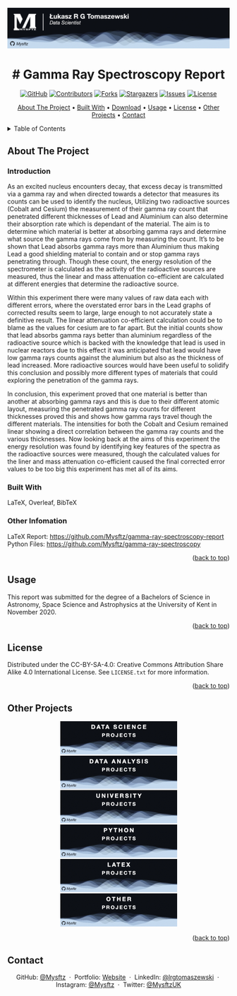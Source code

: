 <a name="readme-top"></a>
<div align="center">

[![alt text](https://github.com/Mysftz/Mysftz/blob/main/assets/READMEHeader.jpeg?raw=true)](https://github.com/Mysftz)
# # Gamma Ray Spectroscopy Report
[![GitHub][GitHub-shield]](https://github.com/Mysftz/gamma-ray-spectroscopy-report)
[![Contributors][contributors-shield]](https://github.com/Mysftz/gamma-ray-spectroscopy-report/graphs/contributors)
[![Forks][forks-shield]](https://github.com/Mysftz/gamma-ray-spectroscopy-report/network/members)
[![Stargazers][stars-shield]](https://github.com/Mysftz/gamma-ray-spectroscopy-report/stargazers)
[![Issues][issues-shield]](https://github.com/Mysftz/gamma-ray-spectroscopy-report/issues)
[![License][license-shield]](https://github.com/Mysftz/gamma-ray-spectroscopy-report/blob/main/LICENSE.txt)
</div>

<p align="center">
  <a href="#about-the-project">About The Project</a> •
  <a href="#built-with">Built With</a> •
  <a href="https://github.com/Mysftz/gamma-ray-spectroscopy-report/archive/refs/heads/main.zip">Download</a> • 
  <a href="#usage">Usage</a> •
  <a href="#license">License</a> •
  <a href="#other-projects">Other Projects</a> •
  <a href="#contact">Contact</a>
</p>

<!-- TABLE OF CONTENTS -->
<details>
  <summary>Table of Contents</summary>
  <ol>
    <li>
      <a href="#about-the-project">About The Project</a>
      <ul>
        <li><a href="#introduction">Infomation</a></li>
        <li><a href="#built-with">Built With</a></li>
        <li><a href="#other-infomation">Other Infomation</a></li>
      </ul>
    </li>
    <li><a href="#usage">Usage</a></li>
    <li><a href="#license">License</a></li>
    <li><a href="#other-projects">Other Projects</a></li>
    <li><a href="#contact">Contact</a></li>
  </ol>
</details>

<!-- ABOUT THE PROJECT -->
## About The Project
### Introduction

As an excited nucleus encounters decay, that excess decay is transmitted via a gamma ray and when directed towards a detector that measures its counts can be used to identify the nucleus, Utilizing two radioactive sources (Cobalt and Cesium) the measurement of their gamma ray count that penetrated different thicknesses of Lead and Aluminium can also determine their absorption rate which is dependant of the material. The aim is to determine which material is better at absorbing gamma rays and determine what source the gamma rays come from by measuring the count. It’s to be shown that Lead absorbs gamma rays more than Aluminium thus making Lead a good shielding material to contain and or stop gamma rays penetrating through. Though these count, the energy resolution of the spectrometer is calculated as the activity of the radioactive sources are measured, thus the linear and mass attenuation co-efficient are calculated at different energies that determine the radioactive source.

Within this experiment there were many values of raw data each with different errors, where the overstated error bars in the Lead graphs of corrected results seem to large, large enough to not accurately state a definitive result. The linear attenuation co-efficient calculation could be to blame as the values for cesium are to far apart. But the initial counts show that lead absorbs gamma rays better than aluminium regardless of the radioactive source which is backed with the knowledge that lead is used in nuclear reactors due to this effect it was anticipated that lead would have low gamma rays counts against the aluminium but also as the thickness of lead increased. More radioactive sources would have been useful to solidify this conclusion and possibly more different types of materials that could exploring the penetration of the gamma rays.

In conclusion, this experiment proved that one material is better than another at absorbing gamma rays and this is due to their different atomic layout, measuring the penetrated gamma ray counts for different thicknesses proved this and shows how gamma rays travel though the different materials. The intensities for both the Cobalt and Cesium remained linear showing a direct correlation between the gamma ray counts and the various thicknesses. Now looking back at the aims of this experiment the energy resolution was found by identifying key features of the spectra as the radioactive sources were measured, though the calculated values for the liner and mass attenuation co-efficient caused the final corrected error values to be too big this experiment has met all of its aims.

### Built With

LaTeX, Overleaf, BibTeX

### Other Infomation

LaTeX Report: https://github.com/Mysftz/gamma-ray-spectroscopy-report </br>
Python Files: https://github.com/Mysftz/gamma-ray-spectroscopy

<p align="right">(<a href="#readme-top">back to top</a>)</p> 

<!-- USAGE -->
## Usage

This report was submitted for the degree of a Bachelors of Science in Astronomy, Space Science and Astrophysics at the University of Kent in November 2020.

<p align="right">(<a href="#readme-top">back to top</a>)</p>

<!-- LICENSE -->
## License
Distributed under the CC-BY-SA-4.0: Creative Commons Attribution Share Alike 4.0 International License. See `LICENSE.txt` for more information.

<p align="right">(<a href="#readme-top">back to top</a>)</p>

<!-- OTHER PROJECTS --> 
## Other Projects
<div align="center">
<a href="https://github.com/stars/Mysftz/lists/data-science-projects" style="margin:10px; margin-bottom:50px"><img src="https://github.com/Mysftz/Mysftz/blob/main/assets/Button-DataScience.jpeg?raw=true" alt="Data Science Projects Button" width="265" height="75"></a>
<a href="https://github.com/stars/Mysftz/lists/data-analysis-projects" style="margin:10px; margin-bottom:50px"><img src="https://github.com/Mysftz/Mysftz/blob/main/assets/Button-DataAnalysis.jpeg?raw=true" alt="Data Analysis Projects Button" width="265" height="75"></a>
<a href="https://github.com/stars/Mysftz/lists/university-projects" style="margin:10px; margin-bottom:50px"><img src="https://github.com/Mysftz/Mysftz/blob/main/assets/Button-University.jpeg?raw=true" alt="University Projects Button" width="265" height="75"></a>
<a href="https://github.com/stars/Mysftz/lists/python-projects" style="margin:10px; margin-bottom:50px"><img src="https://github.com/Mysftz/Mysftz/blob/main/assets/Button-Python.jpeg?raw=true" alt="Python Projects Button" width="265" height="75"></a>
<a href="https://github.com/stars/Mysftz/lists/latex-projects" style="margin:10px; padding-bottom:50px"><img src="https://github.com/Mysftz/Mysftz/blob/main/assets/Button-Latex.jpeg?raw=true" alt="LaTeX Projects Button" width="265" height="75"></a>
<a href="https://github.com/stars/Mysftz/lists/other-projects" style="margin:10px; margin-bottom:50px"><img src="https://github.com/Mysftz/Mysftz/blob/main/assets/Button-Other.jpeg?raw=true" alt="Other Projects Button" width="265" height="75"></a>
</div>

<p align="right">(<a href="#readme-top">back to top</a>)</p>

<!-- CONTACT -->
## Contact
<div align="center">

GitHub: [@Mysftz](https://github.com/Mysftz) &nbsp;&middot;&nbsp; Portfolio: [Website](https://mysftz.github.io) &nbsp;&middot;&nbsp; LinkedIn: [@lrgtomaszewski](https://www.linkedin.com/in/lrgtomaszewski/) &nbsp;&middot;&nbsp; Instagram: [@Mysftz](https://www.instagram.com/mysftz/) &nbsp;&middot;&nbsp; Twitter: [@MysftzUK](https://twitter.com/MysftzUK)
</div>

[contributors-shield]: https://img.shields.io/github/contributors/mysftz/gamma-ray-spectroscopy-report.svg?style=for-the-badge
[forks-shield]: https://img.shields.io/github/forks/mysftz/gamma-ray-spectroscopy-report.svg?style=for-the-badge
[stars-shield]: https://img.shields.io/github/stars/mysftz/gamma-ray-spectroscopy-report.svg?style=for-the-badge
[issues-shield]: https://img.shields.io/github/issues/mysftz/gamma-ray-spectroscopy-report.svg?style=for-the-badge
[license-shield]: https://img.shields.io/github/license/mysftz/gamma-ray-spectroscopy-report.svg?style=for-the-badge
[github-shield]: https://img.shields.io/badge/-GitHub-black.svg?style=for-the-badge&logo=GitHub&colorB=555